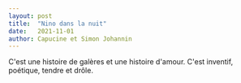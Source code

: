 ```yaml
---
layout: post
title:  "Nino dans la nuit"
date:   2021-11-01
author: Capucine et Simon Johannin
---
```

C'est une histoire de galères et une histoire d'amour. C'est inventif, poétique, tendre et drôle.
